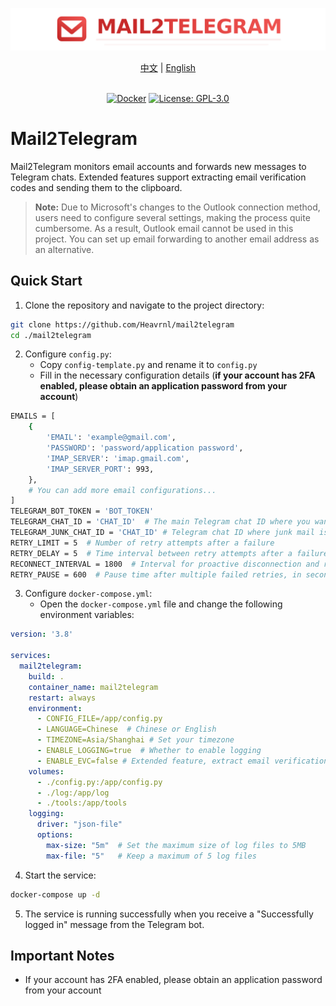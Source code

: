 ![img](../logo/logo-title.png)


<div align="center">
  <a href="../README.md">中文</a> |
  <a href="./README_EN.md">English</a>
</div>
<br>


<div align="center">

[![Docker](https://img.shields.io/badge/-Docker-2496ED?style=flat-square&logo=docker&logoColor=white)][docker-url] [![License: GPL-3.0](https://img.shields.io/badge/License-GPL%203.0-4CAF50?style=flat-square)](https://github.com/Heavrnl/UniversalForumBlock/blob/main/LICENSE) 

[docker-url]: https://hub.docker.com/r/heavrnl/universalforumblock


</div>

# Mail2Telegram

Mail2Telegram monitors email accounts and forwards new messages to Telegram chats. Extended features support extracting email verification codes and sending them to the clipboard.

>**Note:** Due to Microsoft's changes to the Outlook connection method, users need to configure several settings, making the process quite cumbersome. As a result, Outlook email cannot be used in this project. You can set up email forwarding to another email address as an alternative.

## Quick Start

1. Clone the repository and navigate to the project directory:

```bash
git clone https://github.com/Heavrnl/mail2telegram
cd ./mail2telegram
```

2. Configure `config.py`:
   - Copy `config-template.py` and rename it to `config.py`
   - Fill in the necessary configuration details (**if your account has 2FA enabled, please obtain an application password from your account**)

```bash
EMAILS = [
    {
        'EMAIL': 'example@gmail.com',
        'PASSWORD': 'password/application password',
        'IMAP_SERVER': 'imap.gmail.com',
        'IMAP_SERVER_PORT': 993,
    },
    # You can add more email configurations...
]
TELEGRAM_BOT_TOKEN = 'BOT_TOKEN'
TELEGRAM_CHAT_ID = 'CHAT_ID'  # The main Telegram chat ID where you want to forward emails, can be your USER_ID
TELEGRAM_JUNK_CHAT_ID = 'CHAT_ID' # Telegram chat ID where junk mail is sent, can be your USER_ID
RETRY_LIMIT = 5  # Number of retry attempts after a failure
RETRY_DELAY = 5  # Time interval between retry attempts after a failure
RECONNECT_INTERVAL = 1800  # Interval for proactive disconnection and reconnection, in seconds
RETRY_PAUSE = 600  # Pause time after multiple failed retries, in seconds
```

3. Configure `docker-compose.yml`:
   - Open the `docker-compose.yml` file and change the following environment variables:

```yaml
version: '3.8'

services:
  mail2telegram:
    build: .
    container_name: mail2telegram
    restart: always
    environment:
      - CONFIG_FILE=/app/config.py
      - LANGUAGE=Chinese  # Chinese or English
      - TIMEZONE=Asia/Shanghai # Set your timezone
      - ENABLE_LOGGING=true  # Whether to enable logging
      - ENABLE_EVC=false # Extended feature, extract email verification code and send to clipboard, use with Jeric-X/SyncClipboard, configure in tools/send_code.py of the project
    volumes:
      - ./config.py:/app/config.py
      - ./log:/app/log
      - ./tools:/app/tools
    logging:
      driver: "json-file"
      options:
        max-size: "5m"  # Set the maximum size of log files to 5MB
        max-file: "5"   # Keep a maximum of 5 log files
```

4. Start the service:

```bash
docker-compose up -d
```

5. The service is running successfully when you receive a "Successfully logged in" message from the Telegram bot.


## Important Notes

- If your account has 2FA enabled, please obtain an application password from your account
